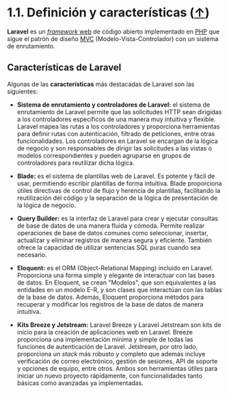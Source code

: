 # 1.1. Definición y características ([↑](README.md))

**Laravel** es un [*framework* web](https://en.wikipedia.org/wiki/Web_framework) de código abierto implementado en [PHP](https://en.wikipedia.org/wiki/PHP) que sigue el patrón de diseño [MVC](https://en.wikipedia.org/wiki/Model%E2%80%93view%E2%80%93controller) (Modelo-Vista-Controlador) con un sistema de enrutamiento.

## Características de Laravel

Algunas de las **características** más destacadas de Laravel son las siguientes:

- **Sistema de enrutamiento y controladores de Laravel:** el sistema de enrutamiento de Laravel permite que las solicitudes HTTP sean dirigidas a los controladores específicos de una manera muy intuitiva y flexible. Laravel mapea las rutas a los controladores y proporciona herramientas para definir rutas con autenticación, filtrado de peticiones, entre otras funcionalidades. Los controladores en Laravel se encargan de la lógica de negocio y son responsables de dirigir las solicitudes a las vistas o modelos correspondientes y pueden agruparse en grupos de controladores para reutilizar dicha lógica.

- **Blade:** es el sistema de plantillas web de Laravel. Es potente y fácil de usar, permitiendo escribir plantillas de forma intuitiva. Blade proporciona útiles directivas de control de flujo y herencia de plantillas, facilitando la reutilización del código y la separación de la lógica de presentación de la lógica de negocio.

- **Query Builder:** es la interfaz de Laravel para crear y ejecutar consultas de base de datos de una manera fluida y cómoda. Permite realizar operaciones de base de datos comunes como seleccionar, insertar, actualizar y eliminar registros de manera segura y eficiente. También ofrece la capacidad de utilizar sentencias SQL puras cuando sea necesario.

- **Eloquent:** es el ORM (Object-Relational Mapping) incluido en Laravel. Proporciona una forma simple y elegante de interactuar con las bases de datos. En Eloquent, se crean "Modelos", que son equivalentes a las entidades en un modelo E-R, y son clases que interactúan con las tablas de la base de datos. Además, Eloquent proporciona métodos para recuperar y modificar los registros de la base de datos de manera intuitiva.

- **Kits Breeze y Jetstream:** Laravel Breeze y Laravel Jetstream son kits de inicio para la creación de aplicaciones web en Laravel. Breeze proporciona una implementación mínima y simple de todas las funciones de autenticación de Laravel. Jetstream, por otro lado, proporciona un *stack* más robusto y completo que además incluye verificación de correo electrónico, gestión de sesiones, API de soporte y opciones de equipo, entre otros. Ambos son herramientas útiles para iniciar un nuevo proyecto rápidamente, con funcionalidades tanto básicas como avanzadas ya implementadas.
